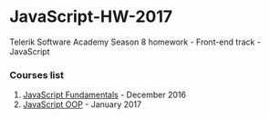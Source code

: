 # JavaScript-HW-2017
Telerik Software Academy Season 8 homework - Front-end track - JavaScript


### Courses list

1. [JavaScript Fundamentals](/1_Fundamentals) - December 2016
1. [JavaScript OOP](/2_OOP) - January 2017

